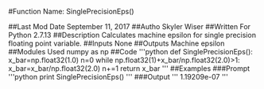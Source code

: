 #Function Name: SinglePrecisionEps()

##Last Mod Date
September 11, 2017
##Autho
Skyler Wiser
##Written For
Python 2.7.13
##Description
Calculates machine epsilon for single precision floating point variable.
##Inputs
None
##Outputs
Machine epsilon
##Modules Used
numpy as np
##Code
'''python
def SinglePrecisionEps():
    x_bar=np.float32(1.0)
    n=0
    while np.float32(1)+x_bar/np.float32(2.0)>1:
        x_bar=x_bar/np.float32(2.0)
        n+=1
    return x_bar
'''
##Examples
###Prompt
'''python
print SinglePrecisionEps()
'''
###Output
'''
1.19209e-07
'''


